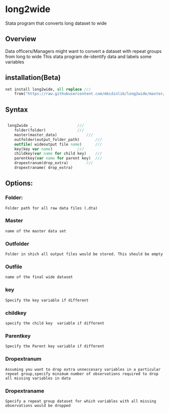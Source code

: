 # long2wide

Stata program that converts long dataset to wide

## Overview

Data officers/Managers might want to convert a dataset with repeat groups from long to wide 
This stata program de-identify data and labels some variables

## installation(Beta)

```stata
net install long2wide, all replace ///
	from("https://raw.githubusercontent.com/mbidinlib/long2wide/master/ado")
```

## Syntax

```stata

 long2wide , 					///
	folder(folder) 				///
	master(master_data) 		 	///
	outfolder(output_folder_path) 		///
	outfile( wideoutput file name) 		///
	key(key var name) 			///
	childkey(var name for child key)	///
	parentkey(var name for parent key) 	///
	dropextranum(drop_extra) 		///
	dropextraname( drop_extra)

```

## Options:

### Folder:
	Folder path for all raw data files (.dta)
### Master
	name of the master data set
### Outfolder
	Folder in shich all output files would be stored. This should be empty	
### Outfile
	name of the final wide dataset		
### key
	Specify the key variable if different
### childkey
	specify the child key  variable if different
### Parentkey
	Specify the Parent key variable if different
### Dropextranum
	Assuming you want to drop extra unneccesary variables in a particular repeat group,specify minimum number of observations required to drop all missing variables in data
### Dropextraname
	Specify a repeat group dataset for which variables with all missing observations would be dropped


